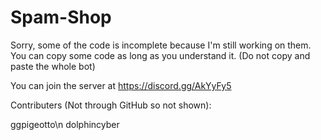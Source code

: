 # Spam-Shop

Sorry, some of the code is incomplete because I'm still working on them. You can copy some code as long as you understand it. (Do not copy and paste the whole bot) 

You can join the server at https://discord.gg/AkYyFy5

Contributers (Not through GitHub so not shown):

ggpigeotto\n
dolphincyber
